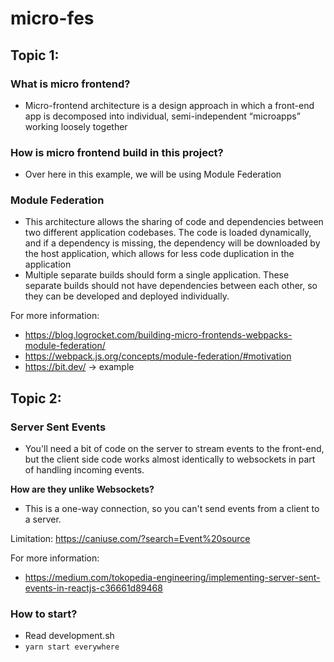 # micro-fes


## Topic 1:
### What is micro frontend?

- Micro-frontend architecture is a design approach in which a front-end app is decomposed into individual, semi-independent “microapps” working loosely together

### How is micro frontend build in this project?

- Over here in this example, we will be using Module Federation

### Module Federation
- This architecture allows the sharing of code and dependencies between two different application codebases.
  The code is loaded dynamically, and if a dependency is missing, the dependency will be downloaded by the host application, which allows for less code duplication in the application
- Multiple separate builds should form a single application. These separate builds should not have dependencies between each other, so they can be developed and deployed individually.

For more information:
- https://blog.logrocket.com/building-micro-frontends-webpacks-module-federation/
- https://webpack.js.org/concepts/module-federation/#motivation
- https://bit.dev/ -> example


## Topic 2:
### Server Sent Events

- You'll need a bit of code on the server to stream events to the front-end, but the client side code works almost identically to websockets in part of handling incoming events.

**How are they unlike Websockets?**
- This is a one-way connection, so you can't send events from a client to a server.


Limitation:
https://caniuse.com/?search=Event%20source

For more information:
- https://medium.com/tokopedia-engineering/implementing-server-sent-events-in-reactjs-c36661d89468


### How to start?
- Read development.sh
- ```yarn start everywhere```
